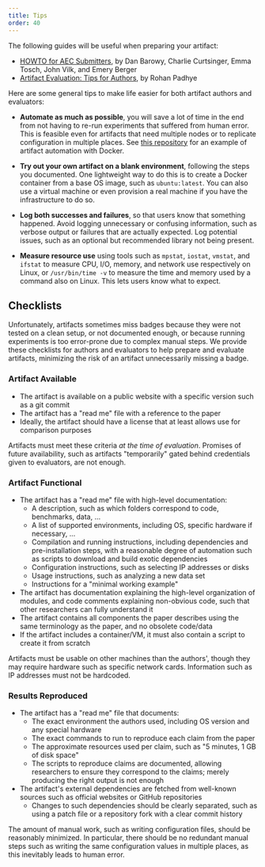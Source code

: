 ```yaml
---
title: Tips
order: 40
---
```


The following guides will be useful when preparing your artifact:
- [HOWTO for AEC Submitters](https://docs.google.com/document/d/1pqzPtLVIvwLwJsZwCb2r7yzWMaifudHe1Xvn42T4CcA/edit),
  by Dan Barowy, Charlie Curtsinger, Emma Tosch, John Vilk, and Emery Berger
- [Artifact Evaluation: Tips for Authors](https://blog.padhye.org/Artifact-Evaluation-Tips-for-Authors/),
  by Rohan Padhye

Here are some general tips to make life easier for both artifact authors and evaluators:

- **Automate as much as possible**, you will save a lot of time in the end from not having to re-run experiments that suffered from human error.
  This is feasible even for artifacts that need multiple nodes or to replicate configuration in multiple places.
  See [this repository](https://github.com/SolalPirelli/docker-artifact-eval) for an example of artifact automation with Docker.

- **Try out your own artifact on a blank environment**, following the steps you documented.
  One lightweight way to do this is to create a Docker container from a base OS image, such as `ubuntu:latest`.
  You can also use a virtual machine or even provision a real machine if you have the infrastructure to do so.

- **Log both successes and failures**, so that users know that something happened.
  Avoid logging unnecessary or confusing information, such as verbose output or failures that are actually expected.
  Log potential issues, such as an optional but recommended library not being present.

- **Measure resource use** using tools such as `mpstat`, `iostat`, `vmstat`, and `ifstat` to measure CPU, I/O, memory, and network use respectively on Linux,
  or `/usr/bin/time -v` to measure the time and memory used by a command also on Linux.
  This lets users know what to expect.

## Checklists

Unfortunately, artifacts sometimes miss badges because they were not tested on a
clean setup, or not documented enough, or because running experiments is too
error-prone due to complex manual steps. We provide these checklists for authors and evaluators
to help prepare and evaluate artifacts, minimizing the
risk of an artifact unnecessarily missing a badge.


### Artifact Available

- The artifact is available on a public website with a specific version such as a git commit
- The artifact has a "read me" file with a reference to the paper
- Ideally, the artifact should have a license that at least allows use for comparison purposes

Artifacts must meet these criteria _at the time of evaluation_.
Promises of future availability, such as artifacts "temporarily" gated behind credentials given to evaluators, are not enough.

### Artifact Functional

- The artifact has a "read me" file with high-level documentation:
  - A description, such as which folders correspond to code, benchmarks, data, ...
  - A list of supported environments, including OS, specific hardware if necessary, ...
  - Compilation and running instructions, including dependencies and pre-installation steps,
    with a reasonable degree of automation such as scripts to download and build exotic dependencies
  - Configuration instructions, such as selecting IP addresses or disks
  - Usage instructions, such as analyzing a new data set
  - Instructions for a "minimal working example"
- The artifact has documentation explaining the high-level organization of modules, and code comments explaining non-obvious code,
  such that other researchers can fully understand it
- The artifact contains all components the paper describes using the same terminology as the paper, and no obsolete code/data
- If the artifact includes a container/VM, it must also contain a script to create it from scratch

Artifacts must be usable on other machines than the authors', though they may require hardware such as specific network cards.
Information such as IP addresses must not be hardcoded.

### Results Reproduced

- The artifact has a "read me" file that documents:
  - The exact environment the authors used, including OS version and any special hardware
  - The exact commands to run to reproduce each claim from the paper
  - The approximate resources used per claim, such as "5 minutes, 1 GB of disk space"
  - The scripts to reproduce claims are documented, allowing researchers to ensure they correspond to the claims;
    merely producing the right output is not enough
- The artifact's external dependencies are fetched from well-known sources such as official websites or GitHub repositories
  - Changes to such dependencies should be clearly separated, such as using a patch file or a repository fork with a clear commit history

The amount of manual work, such as writing configuration files, should be reasonably minimized.
In particular, there should be no redundant manual steps such as writing the same configuration values in multiple places, as this inevitably leads to human error.